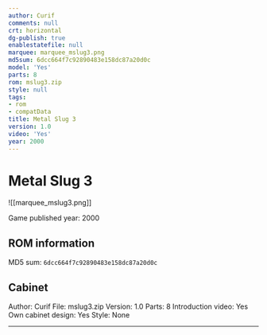 ```yaml
---
author: Curif
comments: null
crt: horizontal
dg-publish: true
enablestatefile: null
marquee: marquee_mslug3.png
md5sum: 6dcc664f7c92890483e158dc87a20d0c
model: 'Yes'
parts: 8
rom: mslug3.zip
style: null
tags:
- rom
- compatData
title: Metal Slug 3
version: 1.0
video: 'Yes'
year: 2000
---
```


# Metal Slug 3

![[marquee_mslug3.png]]

Game published year: 2000

## ROM information

MD5 sum: `6dcc664f7c92890483e158dc87a20d0c` 

## Cabinet

Author: Curif
File: mslug3.zip
Version: 1.0
Parts: 8
Introduction video: Yes
Own cabinet design: Yes
Style: None

---
